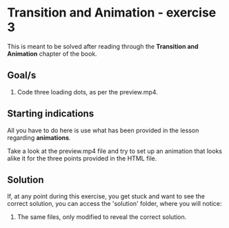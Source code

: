 # Transition and Animation - exercise 3

This is meant to be solved after reading through the **Transition and Animation** chapter of the book.

## Goal/s
1. Code three loading dots, as per the preview.mp4. 

## Starting indications 
All you have to do here is use what has been provided in the lesson regarding **animations**. 

Take a look at the preview.mp4 file and try to set up an animation that looks alike it for the three points provided in the HTML file.

## Solution
If, at any point during this exercise, you get stuck and want to see the correct solution, you can access the 'solution' folder, where you will notice:
1. The same files, only modified to reveal the correct solution.

